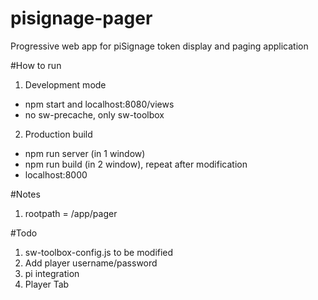 # pisignage-pager
Progressive web app for piSignage token display and paging application

#How to run  
1. Development mode 
- npm start and localhost:8080/views
- no sw-precache, only sw-toolbox

2. Production build
- npm run server (in 1 window)
- npm run build (in 2 window), repeat after modification
- localhost:8000

#Notes

1. rootpath = /app/pager


#Todo
1. sw-toolbox-config.js to be modified
2. Add player username/password
3. pi integration
4. Player Tab